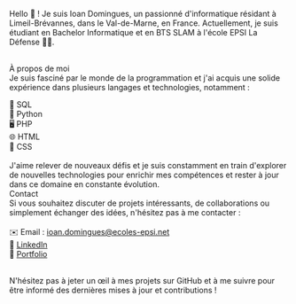 Hello 👋 ! Je suis Ioan Domingues, un passionné d'informatique résidant à Limeil-Brévannes, dans le Val-de-Marne, en France. Actuellement, je suis étudiant en Bachelor Informatique et en BTS SLAM à l'école EPSI La Défense 👨‍🎓.<br><br>

À propos de moi<br>
Je suis fasciné par le monde de la programmation et j'ai acquis une solide expérience dans plusieurs langages et technologies, notamment :<br>

💾 SQL <br>
🐍 Python<br>
🖥️ PHP<br>
🌐 HTML<br>
🎨 CSS<br><br>
J'aime relever de nouveaux défis et je suis constamment en train d'explorer de nouvelles technologies pour enrichir mes compétences et rester à jour dans ce domaine en constante évolution.
<br>
Contact<br>
Si vous souhaitez discuter de projets intéressants, de collaborations ou simplement échanger des idées, n'hésitez pas à me contacter :
<br><br>
✉️ Email : ioan.domingues@ecoles-epsi.net<br>
💼 <a href="www.linkedin.com/in/ioan-domingues">LinkedIn</a><br>
📁 <a href="https://ioandomingues-portfolio.alwaysdata.net/">Portfolio</a><br>

<br>
N'hésitez pas à jeter un œil à mes projets sur GitHub et à me suivre pour être informé des dernières mises à jour et contributions !
